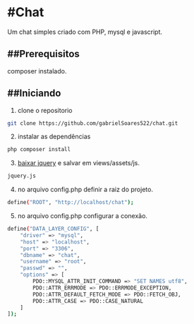 #Chat
======================
Um chat simples criado com PHP, mysql e javascript.

##Prerequisitos
----------------------
composer instalado.

##Iniciando
----------------------
1. clone o repositorio

```sh
git clone https://github.com/gabrielSoares522/chat.git
```

2. instalar as dependências

```sh
php composer install
```

3. [baixar jquery](https://code.jquery.com/jquery-3.5.1.min.js) e salvar em views/assets/js.

```sh
jquery.js
```

4. no arquivo config.php definir a raiz do projeto.

```sh
define("ROOT", "http://localhost/chat");
```

5. no arquivo config.php configurar a conexão.

```sh
define("DATA_LAYER_CONFIG", [
    "driver" => "mysql",
    "host" => "localhost",
    "port" => "3306",
    "dbname" => "chat",
    "username" => "root",
    "passwd" => "",
    "options" => [
        PDO::MYSQL_ATTR_INIT_COMMAND => "SET NAMES utf8",
        PDO::ATTR_ERRMODE => PDO::ERRMODE_EXCEPTION,
        PDO::ATTR_DEFAULT_FETCH_MODE => PDO::FETCH_OBJ,
        PDO::ATTR_CASE => PDO::CASE_NATURAL
    ]
]);
```